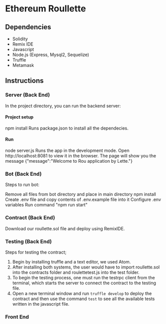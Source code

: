 # Ethereum Roullette

## Dependencies
 - Solidity
 - Remix IDE
 - Javascript
 - Node.js (Express, Mysql2, Sequelize)
 - Truffle
 - Metamask
## Instructions 

### Server (Back End)
In the project directory, you can run the backend server:
#### Project setup
npm install
Runs package.json to install all the dependecies.
#### Run
node server.js
Runs the app in the development mode.
Open http://localhost:8081 to view it in the browser.
The page will show you the message
{"message":"Welcome to Rou application by Lette."}

### Bot (Back End)
Steps to run bot:

Remove all files from bot directory and place in main directory
npm install
Create .env file and copy contents of .env.example file into it
Configure .env variables
Run command "npm run start"

### Contract (Back End)
Download our roullette.sol file and deploy using RemixIDE.

### Testing (Back End)
Steps for testing the contract;

1. Begin by installing truffle and a text editor, we used Atom.
2. After installing both systems, the user would have to import roullette.sol into the contracts folder and roulettetest.js into the test folder.
3. To begin the testing process, one must run the testrpc client from the terminal, which starts the server to connect the contract to the testing file.
4. Open a new terminal window and run `truffle develop` to deploy the contract and then use the command `test` to see all the available tests written in the javascript file.

### Front End

